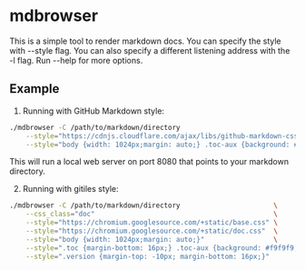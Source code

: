 # mdbrowser

This is a simple tool to render markdown docs. You can specify the style with
--style flag.  You can also specify a different listening address with the -l
flag.  Run --help for more options.

## Example

1. Running with GitHub Markdown style:
```bash
./mdbrowser -C /path/to/markdown/directory                                                         \
    --style="https://cdnjs.cloudflare.com/ajax/libs/github-markdown-css/4.0.0/github-markdown.css" \
    --style="body {width: 1024px;margin: auto;} .toc-aux {background: #f9f9f9; border: 1px solid #f2f2f2}"
```
This will run a local web server on port 8080 that points to your markdown directory.

2. Running with gitiles style:
```bash
./mdbrowser -C /path/to/markdown/directory                       \
    --css_class="doc"                                            \
    --style="https://chromium.googlesource.com/+static/base.css" \
    --style="https://chromium.googlesource.com/+static/doc.css"  \
    --style="body {width: 1024px;margin: auto;}"                 \
    --style=".toc {margin-bottom: 16px;} .toc-aux {background: #f9f9f9; border: 1px solid #f2f2f2}"  \
    --style=".version {margin-top: -10px; margin-bottom: 16px;}"
```
